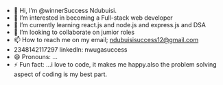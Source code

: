 - 👋 Hi, I’m @winnerSuccess Ndubuisi.
- 👀 I’m interested in becoming a Full-stack web developer
- 🌱 I’m currently learning react.js and node.js and express.js and DSA
- 💞️ I’m looking to collaborate on jumior roles
- 📫 How to reach me on my email; ndubuisisuccess12@gmail.com
- 2348142117297 linkedln: nwugasuccess
- 😄 Pronouns: ...
- ⚡ Fun fact: ...i love to code, it makes me happy.also the problem solving aspect of coding is my best part.

<!---
winner959/winner959 is a ✨ special ✨ repository because its `README.md` (this file) appears on your GitHub profile.
You can click the Preview link to take a look at your changes.
--->
